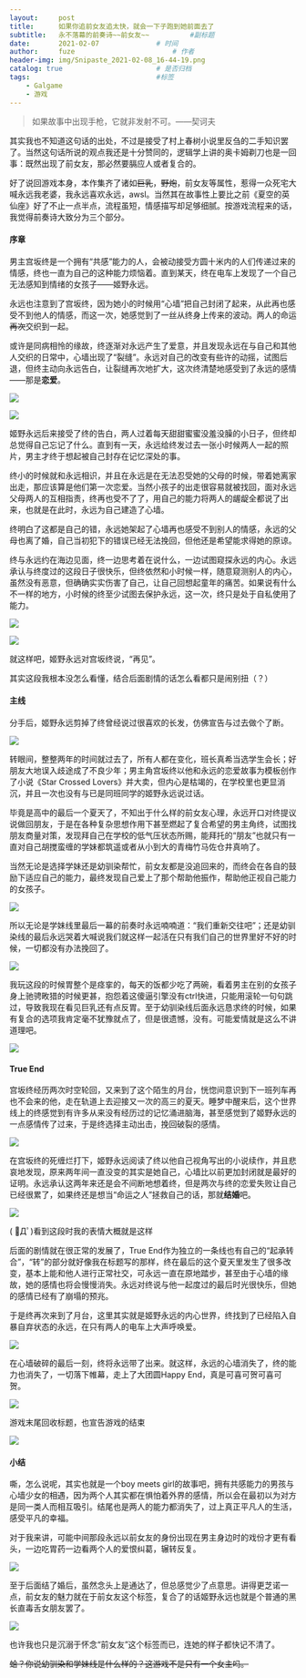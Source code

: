 ```yaml
---
layout:     post   				    
title:      如果你追前女友追太快，就会一下子跑到她前面去了
subtitle:   永不落幕的前奏诗~~前女友~~          #副标题
date:       2021-02-07 				# 时间
author:     fuze 						# 作者
header-img: img/Snipaste_2021-02-08_16-44-19.png
catalog: true 						# 是否归档
tags:								#标签
    - Galgame
    - 游戏
---
```


>如果故事中出现手枪，它就非发射不可。——契诃夫

其实我也不知道这句话的出处，不过是接受了村上春树小说里反刍的二手知识罢了。当然这句话所说的观点我还是十分赞同的，逻辑学上讲的奥卡姆剃刀也是一回事：既然出现了前女友，那必然要膈应人或者复合的。

好了说回游戏本身，本作集齐了诸如~~巨乳~~，~~野炮~~，前女友等属性，惹得一众死宅大喊永远我老婆，我永远喜欢永远，awsl。当然其在故事性上要比之前《夏空的英仙座》好了不止一点半点，流程虽短，情感描写却足够细腻。按游戏流程来的话，我觉得前奏诗大致分为三个部分。

#### 序章

男主宫坂终是一个拥有“共感”能力的人，会被动接受方圆十米内的人们传递过来的情感，终也一直为自己的这种能力烦恼着。直到某天，终在电车上发现了一个自己无法感知到情绪的女孩子——姬野永远。

永远也注意到了宫坂终，因为她小的时候用“心墙”把自己封闭了起来，从此再也感受不到他人的情感，而这一次，她感觉到了一丝从终身上传来的波动。两人的命运~~再次~~交织到一起。

或许是同病相怜的缘故，终逐渐对永远产生了爱意，并且发现永远在与自己和其他人交织的日常中，心墙出现了“裂缝”。永远对自己的改变有些许的动摇，试图后退，但终主动向永远告白，让裂缝再次地扩大，这次终清楚地感受到了永远的感情——那是**恋爱**。

![](https://raw.githubusercontent.com/NoordZeedebuTirpitz/pic/master/Snipaste_2021-01-30_15-29-45.png)

![](https://raw.githubusercontent.com/NoordZeedebuTirpitz/pic/master/Snipaste_2021-01-30_15-29-52.png)

姬野永远后来接受了终的告白，两人过着每天甜甜蜜蜜没羞没臊的小日子，但终却总觉得自己忘记了什么。直到有一天，永远给终发过去一张小时候两人一起的照片，男主才终于想起被自己封存在记忆深处的事。

终小的时候就和永远相识，并且在永远是在无法忍受她的父母的时候，带着她离家出走，那应该算是他们第一次恋爱。当然小孩子的出走很容易就被找回，面对永远父母两人的互相指责，终再也受不了了，用自己的能力将两人的龌龊全都说了出来，也就是在此时，永远为自己建造了心墙。

终明白了这都是自己的错，永远她架起了心墙再也感受不到别人的情感，永远的父母也离了婚，自己当初犯下的错误已经无法挽回，但他还是希望能求得她的原谅。

终与永远约在海边见面，终一边思考着在说什么，一边试图窥探永远的内心。永远承认与终度过的这段日子很快乐，但终依然和小时候一样，随意窥测别人的内心，虽然没有恶意，但确确实实伤害了自己，让自己回想起童年的痛苦。如果说有什么不一样的地方，小时候的终至少试图去保护永远，这一次，终只是处于自私使用了能力。

![](https://raw.githubusercontent.com/NoordZeedebuTirpitz/pic/master/Snipaste_2021-01-31_16-05-07.png)

![](https://raw.githubusercontent.com/NoordZeedebuTirpitz/pic/master/Snipaste_2021-01-31_16-05-14.png)

就这样吧，姬野永远对宫坂终说，“再见”。

其实这段我根本没怎么看懂，结合后面剧情的话怎么看都只是闹别扭（？）

#### 主线

分手后，姬野永远剪掉了终曾经说过很喜欢的长发，仿佛宣告与过去做个了断。

![](https://raw.githubusercontent.com/NoordZeedebuTirpitz/pic/master/Snipaste_2021-01-31_16-07-45.png)

转眼间，整整两年的时间就过去了，所有人都在变化，班长真希当选学生会长；好朋友大地误入歧途成了不良少年；男主角宫坂终以他和永远的恋爱故事为模板创作了小说《Star Crossed Lovers》并大卖，但内心是枯竭的，在学校里也更显消沉，并且一次也没有与已是同班同学的姬野永远说过话。

毕竟是高中的最后一个夏天了，不知出于什么样的前女友心理，永远开口对终提议说做回朋友，于是在各种复杂思想作用下甚至燃起了复合希望的男主角终，试图找朋友商量对策，发现拜自己在学校的低气压状态所赐，能拜托的“朋友”也就只有一直对自己胡搅蛮缠的学妹都筑遥或者从小到大的青梅竹马佐仓井真响了。

当然无论是选择学妹还是幼驯染帮忙，前女友都是没追回来的，而终会在各自的鼓励下适应自己的能力，最终发现自己爱上了那个帮助他振作，帮助他正视自己能力的女孩子。

![](https://raw.githubusercontent.com/NoordZeedebuTirpitz/pic/master/Snipaste_2021-02-02_11-13-16.png)

所以无论是学妹线里最后一幕的前奏时永远喃喃道：“我们重新交往吧”；还是幼驯染线的最后永远哭着大喊说我们就这样一起活在只有我们自己的世界里好不好的时候，一切都没有办法挽回了。

![](https://raw.githubusercontent.com/NoordZeedebuTirpitz/pic/master/Snipaste_2021-02-06_11-12-56.png)

我玩这段的时候胃整个是痉挛的，每天的饭都少吃了两碗，看着男主在别的女孩子身上驰骋畋猎的时候更甚，抱怨着这傻逼引擎没有ctrl快进，只能用滚轮一句句跳过，导致我现在看见巨乳还有点反胃。至于幼驯染线后面永远恳求终的时候，如果有复合的选项我肯定毫不犹豫就点了，但是很遗憾，没有。可能爱情就是这么不讲道理吧。

![](https://raw.githubusercontent.com/NoordZeedebuTirpitz/pic/master/Snipaste_2021-02-06_11-11-41.png)

#### True End

宫坂终经历两次时空轮回，又来到了这个陌生的月台，恍惚间意识到下一班列车再也不会来的他，走在轨道上去迎接又一次的高三的夏天。睡梦中醒来后，这个世界线上的终感觉到有许多从来没有经历过的记忆涌进脑海，甚至感觉到了姬野永远的一点感情传了过来，于是终选择主动出击，挽回破裂的感情。

![](https://raw.githubusercontent.com/NoordZeedebuTirpitz/pic/master/Snipaste_2021-02-06_11-42-51.png)

在宫坂终的死缠烂打下，姬野永远阅读了终以他自己视角写出的小说续作，并且悲哀地发现，原来两年间一直没变的其实是她自己，心墙比以前更加封闭就是最好的证明。永远承认这两年来还是会不间断地想着终，但是两次与终的恋爱失败让自己已经很累了，如果终还是想当“命运之人”拯救自己的话，那就**结婚**吧。

![](https://raw.githubusercontent.com/NoordZeedebuTirpitz/pic/master/Snipaste_2021-02-06_14-48-14.png)

( ﾟДﾟ)看到这段时我的表情大概就是这样

后面的剧情就在很正常的发展了，True End作为独立的一条线也有自己的“起承转合”，“转”的部分就好像我在标题写的那样，终在最后的这个夏天里发生了很多改变，基本上能和他人进行正常社交，可永远一直在原地踏步，甚至由于心墙的缘故，她的感情也将会慢慢消失。永远对终说与他一起度过的最后时光很快乐，但她的感情已经有了崩塌的预兆。

于是终再次来到了月台，这里其实就是姬野永远的内心世界，终找到了已经陷入自暴自弃状态的永远，在只有两人的电车上大声呼唤爱。

![](https://raw.githubusercontent.com/NoordZeedebuTirpitz/pic/master/Snipaste_2021-02-06_16-35-14.png)

在心墙破碎的最后一刻，终将永远带了出来。就这样，永远的心墙消失了，终的能力也消失了，一切落下帷幕，走上了大团圆Happy End，真是可喜可贺可喜可贺。

![](https://raw.githubusercontent.com/NoordZeedebuTirpitz/pic/master/Snipaste_2021-02-06_16-45-37.png)

游戏末尾回收标题，也宣告游戏的结束

![](https://raw.githubusercontent.com/NoordZeedebuTirpitz/pic/master/exgirlfriend.png)

#### 小结

嘶，怎么说呢，其实也就是一个boy meets girl的故事吧，拥有共感能力的男孩与心墙少女的相遇，因为两个人其实都在惧怕着外界的感情，所以会在最初以为对方是同一类人而相互吸引。结尾也是两人的能力都消失了，过上真正平凡人的生活，感受平凡的幸福。

对于我来讲，可能中间那段永远以前女友的身份出现在男主身边时的戏份才更有看头，一边吃胃药一边看两个人的爱恨纠葛，辗转反复。

![](https://raw.githubusercontent.com/NoordZeedebuTirpitz/pic/master/Snipaste_2021-02-06_11-14-51.png)

至于后面结了婚后，虽然念头上是通达了，但总感觉少了点意思。讲得更芝诺一点，前女友的魅力就在于前女友这个标签，复合了的话姬野永远也就是个普通的黑长直毒舌女朋友罢了。

![](https://raw.githubusercontent.com/NoordZeedebuTirpitz/pic/master/Snipaste_2021-01-30_11-30-15.png)

也许我也只是沉溺于怀念“前女友”这个标签而已，连她的样子都快记不清了。

~~蛤？你说幼驯染和学妹线是什么样的？这游戏不是只有一个女主吗。~~
